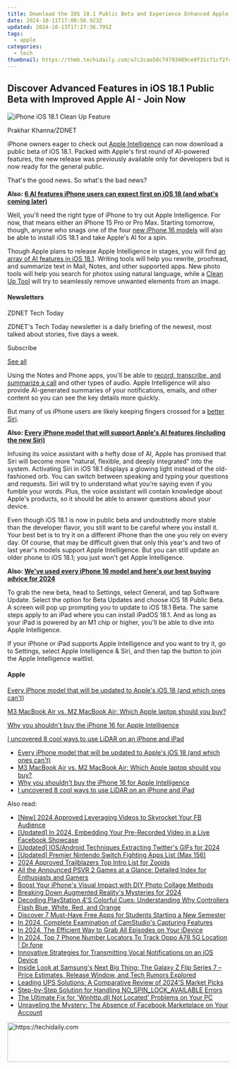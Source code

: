 ```yaml
---
title: Download the IOS 18.1 Public Beta and Experience Enhanced Apple AI Features | TechGuide
date: 2024-10-11T17:08:56.923Z
updated: 2024-10-13T17:27:36.795Z
tags:
  - apple
categories:
  - tech
thumbnail: https://thmb.techidaily.com/a7c2cae58c74793489ce0f31c71cf2fc559db86f47849200c699a169a5f76d3f.png
---
```


## Discover Advanced Features in iOS 18.1 Public Beta with Improved Apple AI - Join Now

![iPhone iOS 18.1 Clean Up Feature](https://www.zdnet.com/a/img/resize/aaff2fa7d5160574ecb096722a51d4269342d3ac/2024/08/29/6d2d9eac-5409-47dc-a816-532ce0e0917e/img-20240829-221757.jpg?auto=webp&width=1280)

Prakhar Khanna/ZDNET

iPhone owners eager to check out [Apple Intelligence](https://www.zdnet.com/article/6-ai-features-iphone-users-can-expect-first-on-ios-18-and-whats-coming-later/) can now download a public beta of iOS 18.1\. Packed with Apple's first round of AI-powered features, the new release was previously available only for developers but is now ready for the general public.

That's the good news. So what's the bad news?

**Also: [6 AI features iPhone users can expect first on iOS 18 (and what's coming later)](https://www.zdnet.com/article/6-ai-features-iphone-users-can-expect-first-on-ios-18-and-whats-coming-later/)**

Well, you'll need the right type of iPhone to try out Apple Intelligence. For now, that means either an iPhone 15 Pro or Pro Max. Starting tomorrow, though, anyone who snags one of the four [new iPhone 16 models](https://www.zdnet.com/article/iphone-16-pro-max-buying-advice-2024/) will also be able to install iOS 18.1 and take Apple's AI for a spin.

Though Apple plans to release Apple Intelligence in stages, you will find [an array of AI features in iOS 18.1](https://www.zdnet.com/article/6-ai-features-iphone-users-can-expect-first-on-ios-18-and-whats-coming-later/). Writing tools will help you rewrite, proofread, and summarize text in Mail, Notes, and other supported apps. New photo tools will help you search for photos using natural language, while a [Clean Up Tool](https://www.zdnet.com/article/ios-18-1-beta-adds-photo-clean-up-ai-tool-and-notification-summaries-how-they-work/) will try to seamlessly remove unwanted elements from an image.

#### Newsletters

ZDNET Tech Today

ZDNET's Tech Today newsletter is a daily briefing of the newest, most talked about stories, five days a week.

 Subscribe

[See all](https://www.zdnet.com/newsletters/)

Using the Notes and Phone apps, you'll be able to [record, transcribe, and summarize a call](https://www.zdnet.com/article/apples-ios-18-will-let-you-record-phone-calls-without-a-third-party-app/) and other types of audio. Apple Intelligence will also provide AI-generated summaries of your notifications, emails, and other content so you can see the key details more quickly.

But many of us iPhone users are likely keeping fingers crossed for a [better Siri](https://www.zdnet.com/article/apple-intelligence-will-improve-siri-in-2024-but-dont-expect-most-updates-until-2025/).

**Also: [Every iPhone model that will support Apple's AI features (including the new Siri)](https://www.zdnet.com/article/every-iphone-model-that-will-support-apples-upcoming-ai-features-including-the-new-siri/)**

Infusing its voice assistant with a hefty dose of AI, Apple has promised that Siri will become more "natural, flexible, and deeply integrated" into the system. Activating Siri in iOS 18.1 displays a glowing light instead of the old-fashioned orb. You can switch between speaking and typing your questions and requests. Siri will try to understand what you're saying even if you fumble your words. Plus, the voice assistant will contain knowledge about Apple's products, so it should be able to answer questions about your device.

Even though iOS 18.1 is now in public beta and undoubtedly more stable than the developer flavor, you still want to be careful where you install it. Your best bet is to try it on a different iPhone than the one you rely on every day. Of course, that may be difficult given that only this year's and two of last year's models support Apple Intelligence. But you can still update an older phone to iOS 18.1; you just won't get Apple Intelligence.

**Also: [We've used every iPhone 16 model and here's our best buying advice for 2024](https://www.zdnet.com/article/iphone-16-pro-max-buying-advice-2024/)**

To grab the new beta, head to Settings, select General, and tap Software Update. Select the option for Beta Updates and choose iOS 18 Public Beta. A screen will pop up prompting you to update to iOS 18.1 Beta. The same steps apply to an iPad where you can install iPadOS 18.1\. And as long as your iPad is powered by an M1 chip or higher, you'll be able to dive into Apple Intelligence.

If your iPhone or iPad supports Apple Intelligence and you want to try it, go to Settings, select Apple Intelligence & Siri, and then tap the button to join the Apple Intelligence waitlist.

#### Apple

[Every iPhone model that will be updated to Apple's iOS 18 (and which ones can't)](https://www.zdnet.com/article/every-iphone-model-that-can-be-updated-to-apples-ios-18-and-which-ones-cant/ "Every iPhone model that will be updated to Apple's iOS 18 (and which ones can't)")

[M3 MacBook Air vs. M2 MacBook Air: Which Apple laptop should you buy?](https://www.zdnet.com/article/m3-macbook-air-vs-m2-macbook-air/ "M3 MacBook Air vs. M2 MacBook Air: Which Apple laptop should you buy?")

[Why you shouldn't buy the iPhone 16 for Apple Intelligence](https://www.zdnet.com/article/why-you-shouldnt-buy-the-iphone-16-for-apple-intelligence/ "Why you shouldn't buy the iPhone 16 for Apple Intelligence")

[I uncovered 8 cool ways to use LiDAR on an iPhone and iPad](https://www.zdnet.com/article/i-uncovered-8-cool-ways-to-use-lidar-on-an-iphone-and-ipad/ "I uncovered 8 cool ways to use LiDAR on an iPhone and iPad")

* [Every iPhone model that will be updated to Apple's iOS 18 (and which ones can't)](https://www.zdnet.com/article/every-iphone-model-that-can-be-updated-to-apples-ios-18-and-which-ones-cant/ "Every iPhone model that will be updated to Apple's iOS 18 (and which ones can't)")
* [M3 MacBook Air vs. M2 MacBook Air: Which Apple laptop should you buy?](https://www.zdnet.com/article/m3-macbook-air-vs-m2-macbook-air/ "M3 MacBook Air vs. M2 MacBook Air: Which Apple laptop should you buy?")
* [Why you shouldn't buy the iPhone 16 for Apple Intelligence](https://www.zdnet.com/article/why-you-shouldnt-buy-the-iphone-16-for-apple-intelligence/ "Why you shouldn't buy the iPhone 16 for Apple Intelligence")
* [I uncovered 8 cool ways to use LiDAR on an iPhone and iPad](https://www.zdnet.com/article/i-uncovered-8-cool-ways-to-use-lidar-on-an-iphone-and-ipad/ "I uncovered 8 cool ways to use LiDAR on an iPhone and iPad")

<ins class="adsbygoogle"
     style="display:block"
     data-ad-format="autorelaxed"
     data-ad-client="ca-pub-7571918770474297"
     data-ad-slot="1223367746"></ins>

<ins class="adsbygoogle"
     style="display:block"
     data-ad-client="ca-pub-7571918770474297"
     data-ad-slot="8358498916"
     data-ad-format="auto"
     data-full-width-responsive="true"></ins>

<span class="atpl-alsoreadstyle">Also read:</span>
<div><ul>
<li><a href="https://facebook-video-files.techidaily.com/new-2024-approved-leveraging-videos-to-skyrocket-your-fb-audience/"><u>[New] 2024 Approved Leveraging Videos to Skyrocket Your FB Audience</u></a></li>
<li><a href="https://facebook-video-content.techidaily.com/updated-in-2024-embedding-your-pre-recorded-video-in-a-live-facebook-showcase/"><u>[Updated] In 2024, Embedding Your Pre-Recorded Video in a Live Facebook Showcase</u></a></li>
<li><a href="https://twitter-videos.techidaily.com/updated-iosandroid-techniques-extracting-twitters-gifs-for-2024/"><u>[Updated] IOS/Android Techniques Extracting Twitter's GIFs for 2024</u></a></li>
<li><a href="https://desktop-recording.techidaily.com/updated-premier-nintendo-switch-fighting-apps-list-max-156/"><u>[Updated] Premier Nintendo Switch Fighting Apps List (Max 156)</u></a></li>
<li><a href="https://some-guidance.techidaily.com/2024-approved-trailblazers-top-intro-list-for-zooids/"><u>2024 Approved Trailblazers Top Intro List for Zooids</u></a></li>
<li><a href="https://tech-recovery.techidaily.com/all-the-announced-psvr-2-games-at-a-glance-detailed-index-for-enthusiasts-and-gamers/"><u>All the Announced PSVR 2 Games at a Glance: Detailed Index for Enthusiasts and Gamers</u></a></li>
<li><a href="https://extra-resources.techidaily.com/boost-your-iphones-visual-impact-with-diy-photo-collage-methods/"><u>Boost Your iPhone's Visual Impact with DIY Photo Collage Methods</u></a></li>
<li><a href="https://article-helps.techidaily.com/breaking-down-augmented-realitys-mysteries-for-2024/"><u>Breaking Down Augmented Reality's Mysteries for 2024</u></a></li>
<li><a href="https://tech-recovery.techidaily.com/decoding-playstation-4s-colorful-cues-understanding-why-controllers-flash-blue-white-red-and-orange/"><u>Decoding PlayStation 4'S Colorful Cues: Understanding Why Controllers Flash Blue, White, Red, and Orange</u></a></li>
<li><a href="https://tech-recovery.techidaily.com/discover-7-must-have-free-apps-for-students-starting-a-new-semester/"><u>Discover 7 Must-Have Free Apps for Students Starting a New Semester</u></a></li>
<li><a href="https://video-screen-grab.techidaily.com/in-2024-complete-examination-of-camstudios-capturing-features/"><u>In 2024, Complete Examination of CamStudio's Capturing Features</u></a></li>
<li><a href="https://some-guidance.techidaily.com/in-2024-the-efficient-way-to-grab-all-episodes-on-your-idevice/"><u>In 2024, The Efficient Way to Grab All Episodes on Your iDevice</u></a></li>
<li><a href="https://android-location-track.techidaily.com/in-2024-top-7-phone-number-locators-to-track-oppo-a78-5g-location-drfone-by-drfone-virtual-android/"><u>In 2024, Top 7 Phone Number Locators To Track Oppo A78 5G Location | Dr.fone</u></a></li>
<li><a href="https://tech-recovery.techidaily.com/innovative-strategies-for-transmitting-vocal-notifications-on-an-ios-device/"><u>Innovative Strategies for Transmitting Vocal Notifications on an iOS Device</u></a></li>
<li><a href="https://tech-recovery.techidaily.com/inside-look-at-samsungs-next-big-thing-the-galaxy-z-flip-series-7-price-estimates-release-window-and-tech-rumors-explored/"><u>Inside Look at Samsung's Next Big Thing: The Galaxy Z Flip Series 7 – Price Estimates, Release Window, and Tech Rumors Explored</u></a></li>
<li><a href="https://tech-recovery.techidaily.com/leading-ups-solutions-a-comparative-review-of-2024s-market-picks/"><u>Leading UPS Solutions: A Comparative Review of 2024'S Market Picks</u></a></li>
<li><a href="https://tech-recovery.techidaily.com/step-by-step-solution-for-handling-nospinlockavailable-errors/"><u>Step-by-Step Solution for Handling NO_SPIN_LOCK_AVAILABLE Errors</u></a></li>
<li><a href="https://tech-recovery.techidaily.com/the-ultimate-fix-for-winhttpdll-not-located-problems-on-your-pc/"><u>The Ultimate Fix for 'Winhttp.dll Not Located' Problems on Your PC</u></a></li>
<li><a href="https://tech-recovery.techidaily.com/unraveling-the-mystery-the-absence-of-facebook-marketplace-on-your-account/"><u>Unraveling the Mystery: The Absence of Facebook Marketplace on Your Account</u></a></li>
</ul></div>

<!-- affiliate ads begin -->
<a href="https://appsumo.8odi.net/c/5597632/2087485/7443" target="_top" id="2087485">
  <img src="//a.impactradius-go.com/display-ad/7443-2087485" border="0" alt="https://techidaily.com" width="728" height="90"/>
</a>
<img height="0" width="0" src="https://appsumo.8odi.net/i/5597632/2087485/7443" style="position:absolute;visibility:hidden;" border="0" />
<!-- affiliate ads end -->

